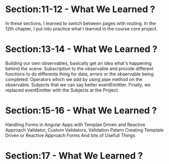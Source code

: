 # Section:11-12 - What We Learned ?

In these sections, I learned to switch between pages with routing. In the 12th chapter, I put into practice what I learned in the course core project.


# Section:13-14 - What We Learned ?

Building our own observables, basically get an idea what's happening behind the scene.
Subscription to the observable and provide different functions to do differents thing for data, errors or the observable being completed.
Operators which we add by using pipe method on the observable.
Subjects that we can say better eventEmittter.
Finally, we replaced eventEmitter with the Subjects at the Project.

# Section:15-16 - What We Learned ?
Handling Forms in Angular Apps with Templae Driven and Reactive Approach
Validator, Custom Validators, Validation Patern
Creating Template Driven or Reactive Approach Forms
And lots of Usefull Things

# Section:17 - What We Learned ?
